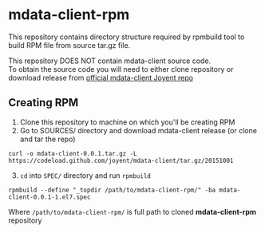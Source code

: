 # mdata-client-rpm

This repository contains directory structure required by rpmbuild tool to build RPM file from source tar.gz file.  

This repository DOES NOT contain mdata-client source code.  
To obtain the source code you will need to either clone repository or download release from [official mdata-client Joyent repo](https://github.com/joyent/mdata-client)

## Creating RPM

1. Clone this repository to machine on which you'll be creating RPM  
2. Go to SOURCES/ directory and download mdata-client release (or clone and tar the repo)  
  ```
  curl -o mdata-client-0.0.1.tar.gz -L https://codeload.github.com/joyent/mdata-client/tar.gz/20151001
  ```
3. `cd` into `SPEC/` directory and run `rpmbuild`  
```
rpmbuild --define "_topdir /path/to/mdata-client-rpm/" -ba mdata-client-0.0.1-1.el7.spec
```  
Where `/path/to/mdata-client-rpm/` is full path to cloned **mdata-client-rpm** repository
